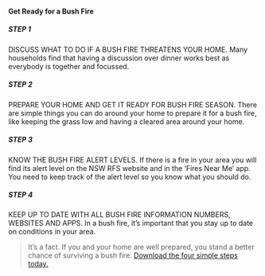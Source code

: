 #### Get Ready for a Bush Fire

##### STEP 1

DISCUSS WHAT TO DO IF A BUSH FIRE THREATENS YOUR HOME.
Many households find that having a discussion over dinner works best as everybody is together and focussed.

##### STEP 2

PREPARE YOUR HOME AND GET IT READY FOR BUSH FIRE SEASON.
There are simple things you can do around your home to prepare it for a bush fire, like keeping the grass low and having a cleared area around your home.

##### STEP 3

KNOW THE BUSH FIRE ALERT LEVELS.
If there is a fire in your area you will find its alert level on the NSW RFS website and in the ‘Fires Near Me’ app. You need to keep track of the alert level so you know what you should do.

##### STEP 4

KEEP UP TO DATE WITH ALL BUSH FIRE INFORMATION NUMBERS, WEBSITES AND APPS.
In a bush fire, it’s important that you stay up to date on conditions in your area.

> It’s a fact. If you and your home are well prepared, you stand a better chance of surviving a bush fire. [Download the four simple steps today.](https://www.rfs.nsw.gov.au/__data/assets/pdf_file/0003/36597/BFSP-Complete.pdf)